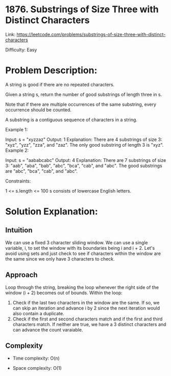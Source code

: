 # 1876. Substrings of Size Three with Distinct Characters
Link: https://leetcode.com/problems/substrings-of-size-three-with-distinct-characters

Difficulty: Easy

# Problem Description:
A string is good if there are no repeated characters.

Given a string s​​​​​, return the number of good substrings of length three in s​​​​​​.

Note that if there are multiple occurrences of the same substring, every occurrence should be counted.

A substring is a contiguous sequence of characters in a string.

 

Example 1:

Input: s = "xyzzaz"
Output: 1
Explanation: There are 4 substrings of size 3: "xyz", "yzz", "zza", and "zaz". 
The only good substring of length 3 is "xyz".
Example 2:

Input: s = "aababcabc"
Output: 4
Explanation: There are 7 substrings of size 3: "aab", "aba", "bab", "abc", "bca", "cab", and "abc".
The good substrings are "abc", "bca", "cab", and "abc".
 

Constraints:

1 <= s.length <= 100
s​​​​​​ consists of lowercase English letters.

# Solution Explanation:

## Intuition
We can use a fixed 3 character sliding window. We can use a single variable, i, to set the window with its boundaries being i and i + 2. Let's avoid using sets and just check to see if characters within the window are the same since we only have 3 characters to check.

## Approach
Loop through the string, breaking the loop whenever the right side of the window (i + 2) becomes out of bounds. Within the loop:
1. Check if the last two characters in the window are the same. If so, we can skip an iteration and advance i by 2 since the next iteration would also contain a duplicate.
2. Check if the first and second characters match and if the first and third characters match. If neither are true, we have a 3 distinct characters and can advance the count varaiable.

## Complexity
- Time complexity:
O(n)

- Space complexity:
O(1)